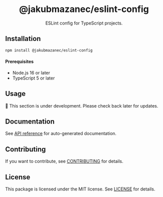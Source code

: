 <!-- header -->
<div align="center">

# @jakubmazanec/eslint-config

ESLint config for TypeScript projects.

</div>
<!-- header -->

## Installation

```sh
npm install @jakubmazanec/eslint-config
```

#### Prerequisites

- Node.js 16 or later
- TypeScript 5 or later

## Usage

🚧 This section is under development. Please check back later for updates.

## Documentation

See [API reference](./docs) for auto-generated documentation.

## Contributing

If you want to contribute, see [CONTRIBUTING](./CONTRIBUTING.md) for details.

## License

This package is licensed under the MIT license. See [LICENSE](./LICENSE.md) for details.
